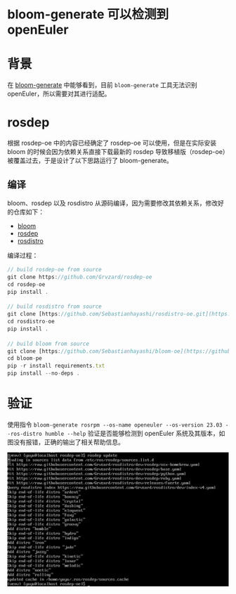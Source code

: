 # bloom-generate 可以检测到 openEuler

# 背景

在 [bloom-generate](https://github.com/Sebastianhayashi/Jazzy-euler/blob/main/Bloom_tool_research.md) 中能够看到，目前 `bloom-generate` 工具无法识别 openEuler，所以需要对其进行适配。

# rosdep

根据 rosdep-oe 中的内容已经确定了 rosdep-oe 可以使用，但是在实际安装 bloom 的时候会因为依赖关系直接下载最新的 rosdep 导致移植版（rosdep-oe）被覆盖过去，于是设计了以下思路运行了 bloom-generate。

## 编译

bloom、rosdep 以及 rosdistro 从源码编译，因为需要修改其依赖关系，修改好的仓库如下：

- [bloom](https://github.com/Sebastianhayashi/bloom-oe)
- [rosdep](https://github.com/Grvzard/rosdep-oe)
- [rosdistro](https://github.com/Sebastianhayashi/rosdistro-oe.git)

编译过程：

```jsx
// build rosdep-oe from source
git clone https://github.com/Grvzard/rosdep-oe
cd rosdep-oe
pip install .

// build rosdistro from source
git clone [https://github.com/Sebastianhayashi/rosdistro-oe.git](https://github.com/Sebastianhayashi/rosdistro-oe.git)
cd rosdistro-oe
pip install .

// build bloom from source
git clone [https://github.com/Sebastianhayashi/bloom-oe](https://github.com/Sebastianhayashi/bloom-oe)
cd bloom-pe
pip -r install requirements.txt
pip install --no-deps .
```

# 验证

使用指令 `bloom-generate rosrpm --os-name openeuler --os-version 23.03 --ros-distro humble --help` 验证是否能够检测到 openEuler 系统及其版本，如图没有报错，正确的输出了相关帮助信息。

![6](./img/6.png)